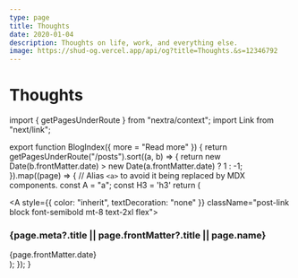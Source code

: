 ```yaml
---
type: page
title: Thoughts
date: 2020-01-04
description: Thoughts on life, work, and everything else.
image: https://shud-og.vercel.app/api/og?title=Thoughts.&s=12346792
---
```


# Thoughts

import { getPagesUnderRoute } from "nextra/context";
import Link from "next/link";

export function BlogIndex({ more = "Read more" }) {
  return getPagesUnderRoute("/posts").sort((a, b) => {
    return new Date(b.frontMatter.date) > new Date(a.frontMatter.date) ? 1 : -1;
  }).map((page) => {
    // Alias `<a>` to avoid it being replaced by MDX components.
    const A = "a";
    const H3 = 'h3'
    return (
      <div key={page.route} className="mb-10">
        <Link href={page.route}>
          <A style={{ color: "inherit", textDecoration: "none" }} className="post-link block font-semibold mt-8 text-2xl flex">
            <H3 className="flex-1 m-0 post-title">{page.meta?.title || page.frontMatter?.title || page.name}</H3>
            <time className="opacity-50 text-sm date">{page.frontMatter.date}</time>
          </A>
        </Link>
      </div>
    );
  });
}

<BlogIndex/>
